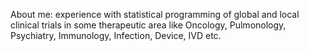About me:
experience with statistical programming of global and local clinical trials in some therapeutic area like Oncology, Pulmonology, Psychiatry, Immunology, Infection, Device, IVD etc. 
